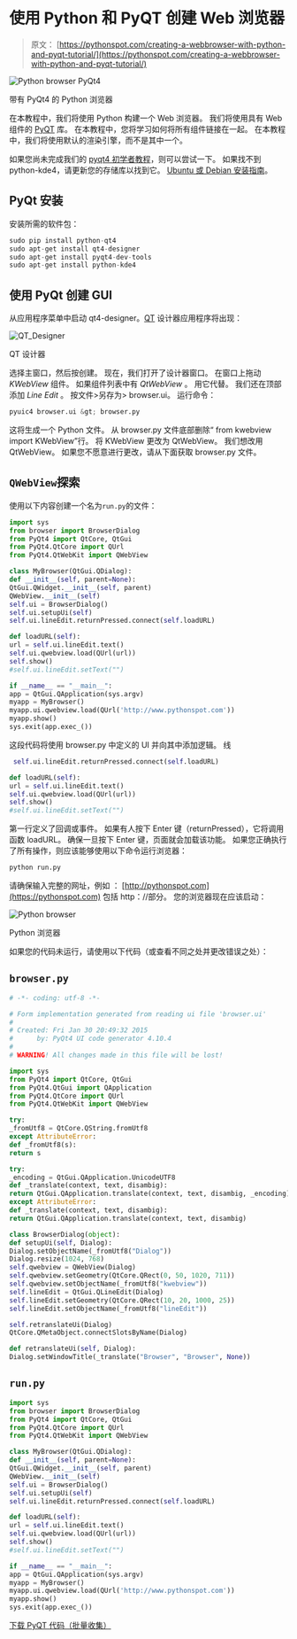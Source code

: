 # 使用 Python 和 PyQT 创建 Web 浏览器

> 原文： [https://pythonspot.com/creating-a-webbrowser-with-python-and-pyqt-tutorial/](https://pythonspot.com/creating-a-webbrowser-with-python-and-pyqt-tutorial/)

![Python browser PyQt4](img/287d5ac2bd36de412e26bc9ed4a3f4c9.jpg)

带有 PyQt4 的 Python 浏览器

在本教程中，我们将使用 Python 构建一个 Web 浏览器。 我们将使用具有 Web 组件的 [PyQT](https://pythonspot.com/en/pyqt4/) 库。 在本教程中，您将学习如何将所有组件链接在一起。 在本教程中，我们将使用默认的渲染引擎，而不是其中一个。

如果您尚未完成我们的 [pyqt4 初学者教程](https://pythonspot.com/en/building-an-application-gui-with-pyqt-beginners-tutorial/)，则可以尝试一下。 如果找不到 python-kde4，请更新您的存储库以找到它。 [Ubuntu 或 Debian 安装指南](https://packages.ubuntu.com/precise/i386/python-kde4/download)。

## PyQt 安装

安装所需的软件包：

```py
sudo pip install python-qt4
sudo apt-get install qt4-designer
sudo apt-get install pyqt4-dev-tools
sudo apt-get install python-kde4

```

## 使用 PyQt 创建 GUI

从应用程序菜单中启动 qt4-designer。[QT](https://pythonspot.com/en/pyqt4/) 设计器应用程序将出现：

![QT_Designer](img/c5c710d4eea36d37879737f96ff29bc9.jpg)

QT 设计器

选择主窗口，然后按创建。 现在，我们打开了设计器窗口。 在窗口上拖动 _KWebView_ 组件。 如果组件列表中有 _QtWebView_ 。 用它代替。 我们还在顶部添加 _Line Edit_ 。 按文件&gt;另存为&gt; browser.ui。 运行命令：

```py
pyuic4 browser.ui &gt; browser.py

```

这将生成一个 Python 文件。 从 browser.py 文件底部删除“ from kwebview import KWebView”行。 将 KWebView 更改为 QtWebView。 我们想改用 QtWebView。 如果您不愿意进行更改，请从下面获取 browser.py 文件。

## `QWebView`探索

使用以下内容创建一个名为`run.py`的文件：

```py
import sys
from browser import BrowserDialog
from PyQt4 import QtCore, QtGui
from PyQt4.QtCore import QUrl
from PyQt4.QtWebKit import QWebView

class MyBrowser(QtGui.QDialog):
def __init__(self, parent=None):
QtGui.QWidget.__init__(self, parent)
QWebView.__init__(self)
self.ui = BrowserDialog()
self.ui.setupUi(self)
self.ui.lineEdit.returnPressed.connect(self.loadURL)

def loadURL(self):
url = self.ui.lineEdit.text()
self.ui.qwebview.load(QUrl(url))
self.show()
#self.ui.lineEdit.setText("")

if __name__ == "__main__":
app = QtGui.QApplication(sys.argv)
myapp = MyBrowser()
myapp.ui.qwebview.load(QUrl('http://www.pythonspot.com'))
myapp.show()
sys.exit(app.exec_())

```

这段代码将使用 browser.py 中定义的 UI 并向其中添加逻辑。 线

```py
 self.ui.lineEdit.returnPressed.connect(self.loadURL)

def loadURL(self):
url = self.ui.lineEdit.text()
self.ui.qwebview.load(QUrl(url))
self.show()
#self.ui.lineEdit.setText("")

```

第一行定义了回调或事件。 如果有人按下 Enter 键（returnPressed），它将调用函数 loadURL。 确保一旦按下 Enter 键，页面就会加载该功能。 如果您正确执行了所有操作，则应该能够使用以下命令运行浏览器：

```py
python run.py

```

请确保输入完整的网址，例如 ： [http://pythonspot.com](https://pythonspot.com) 包括 http：//部分。 您的浏览器现在应该启动：

![Python browser](img/287d5ac2bd36de412e26bc9ed4a3f4c9.jpg)

Python 浏览器

如果您的代码未运行，请使用以下代码（或查看不同之处并更改错误之处）：

## `browser.py`


```py
# -*- coding: utf-8 -*-

# Form implementation generated from reading ui file 'browser.ui'
#
# Created: Fri Jan 30 20:49:32 2015
#      by: PyQt4 UI code generator 4.10.4
#
# WARNING! All changes made in this file will be lost!

import sys
from PyQt4 import QtCore, QtGui
from PyQt4.QtGui import QApplication
from PyQt4.QtCore import QUrl
from PyQt4.QtWebKit import QWebView

try:
_fromUtf8 = QtCore.QString.fromUtf8
except AttributeError:
def _fromUtf8(s):
return s

try:
_encoding = QtGui.QApplication.UnicodeUTF8
def _translate(context, text, disambig):
return QtGui.QApplication.translate(context, text, disambig, _encoding)
except AttributeError:
def _translate(context, text, disambig):
return QtGui.QApplication.translate(context, text, disambig)

class BrowserDialog(object):
def setupUi(self, Dialog):
Dialog.setObjectName(_fromUtf8("Dialog"))
Dialog.resize(1024, 768)
self.qwebview = QWebView(Dialog)
self.qwebview.setGeometry(QtCore.QRect(0, 50, 1020, 711))
self.qwebview.setObjectName(_fromUtf8("kwebview"))
self.lineEdit = QtGui.QLineEdit(Dialog)
self.lineEdit.setGeometry(QtCore.QRect(10, 20, 1000, 25))
self.lineEdit.setObjectName(_fromUtf8("lineEdit"))

self.retranslateUi(Dialog)
QtCore.QMetaObject.connectSlotsByName(Dialog)

def retranslateUi(self, Dialog):
Dialog.setWindowTitle(_translate("Browser", "Browser", None))

```

## `run.py`


```py
import sys
from browser import BrowserDialog
from PyQt4 import QtCore, QtGui
from PyQt4.QtCore import QUrl
from PyQt4.QtWebKit import QWebView

class MyBrowser(QtGui.QDialog):
def __init__(self, parent=None):
QtGui.QWidget.__init__(self, parent)
QWebView.__init__(self)
self.ui = BrowserDialog()
self.ui.setupUi(self)
self.ui.lineEdit.returnPressed.connect(self.loadURL)

def loadURL(self):
url = self.ui.lineEdit.text()
self.ui.qwebview.load(QUrl(url))
self.show()
#self.ui.lineEdit.setText("")

if __name__ == "__main__":
app = QtGui.QApplication(sys.argv)
myapp = MyBrowser()
myapp.ui.qwebview.load(QUrl('http://www.pythonspot.com'))
myapp.show()
sys.exit(app.exec_())

```

[下载 PyQT 代码（批量收集）](https://pythonspot.com/en/python-qt-examples/)